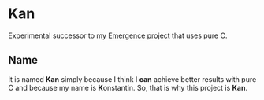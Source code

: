 # Kan

Experimental successor to my [Emergence project](https://github.com/KonstantinTomashevich/Emergence) that uses pure C.

## Name

It is named **Kan** simply because I think I **can** achieve better results with pure C and because my name is 
**K**onstantin. So, that is why this project is **Kan**.
